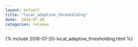 ```yaml
---
layout: default
title: "local_adaptive_thresholding"
date:  2018-07-20
categories: release
---
```

{% include 2018-07-20-local_adaptive_thresholding.html %}
